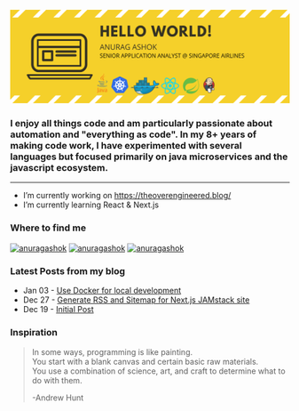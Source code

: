 ![](./banner.svg)

### I enjoy all things code and am particularly passionate about automation and "everything as code". In my 8+ years of making code work, I have experimented with several languages but focused primarily on java microservices and the javascript ecosystem.

---

- I’m currently working on https://theoverengineered.blog/ 
- I’m currently learning React & Next.js 
  
### Where to find me  

<p align="left">
<a href="https://linkedin.com/in/anuragashok" target="blank"><img align="center" src="https://cdn.jsdelivr.net/npm/simple-icons@3.0.1/icons/linkedin.svg" alt="anuragashok" height="60" width="80" /></a>
<a href="https://medium.com/anuragashok" target="blank"><img align="center" src="https://cdn.jsdelivr.net/npm/simple-icons@3.0.1/icons/medium.svg" alt="anuragashok" height="60" width="80" /></a>
 <a href="https://dev.to/anuragashok" target="blank"><img align="center" src="https://cdn.jsdelivr.net/npm/simple-icons@3.0.1/icons/dev-dot-to.svg" alt="anuragashok" height="60" width="80" /></a>
</p>

### Latest Posts from my blog
<!-- feed start -->
- Jan 03 - [Use Docker for local development](https://theoverengineered.blog/posts/use-docker-for-local-development)
- Dec 27 - [Generate RSS and Sitemap for Next.js JAMstack site](https://theoverengineered.blog/posts/generate-rss-and-sitemap-for-nextjs-jamstack-site)
- Dec 19 - [Initial Post](https://theoverengineered.blog/posts/initial-post)
<!-- feed end -->

### Inspiration

> In some ways, programming is like painting.   
> You start with a blank canvas and certain basic raw materials.  
> You use a combination of science, art, and craft to determine what to do with them. 
>  
> -Andrew Hunt                                  

